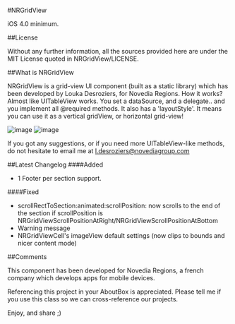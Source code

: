 
#NRGridView

iOS 4.0 minimum.

##License

Without any further information, all the sources provided here are under the MIT License quoted in NRGridView/LICENSE.

##What is NRGridView

NRGridView is a grid-view UI component (built as a static library) which has been developed by Louka Desroziers, for Novedia Regions.
How it works? Almost like UITableView works. You set a dataSource, and a delegate.. and you implement all @required methods.
It also has a 'layoutStyle'. It means you can use it as a vertical gridView, or horizontal grid-view!

![image](https://github.com/ldesroziers/NRGridView/blob/master/NRGridViewSampleApp/Screenshots/Vertical-Landscape.png?raw=true)
![image](https://github.com/ldesroziers/NRGridView/blob/master/NRGridViewSampleApp/Screenshots/Horizontal-Landscape.png?raw=true)

If you got any suggestions, or if you need more UITableView-like methods, do not hesitate to email me at l.desroziers@novediagroup.com

##Latest Changelog
####Added

- 1 Footer per section support.

####Fixed
- scrollRectToSection:animated:scrollPosition: now scrolls to the end of the section if scrollPosition is NRGridViewScrollPositionAtRight/NRGridViewScrollPositionAtBottom
- Warning message
- NRGridViewCell's imageView default settings (now clips to bounds and nicer content mode)



##Comments

This component has been developed for Novedia Regions, a french company which develops apps for mobile devices.

Referencing this project in your AboutBox is appreciated.
Please tell me if you use this class so we can cross-reference our projects.

Enjoy, and share ;)
